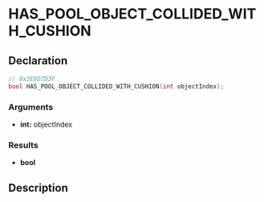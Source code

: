 # HAS_POOL_OBJECT_COLLIDED_WITH_CUSHION

## Declaration
```cpp
// 0x3E8D7D3F
bool HAS_POOL_OBJECT_COLLIDED_WITH_CUSHION(int objectIndex);
```

### Arguments
- **int:** objectIndex

### Results
- **bool**

## Description
